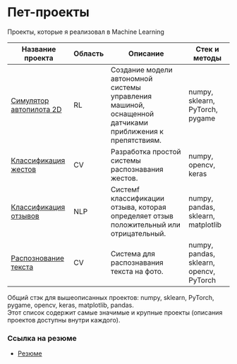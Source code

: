 # Пет-проекты

Проекты, которые я реализовал в Machine Learning
  
| Название проекта | Область | Описание | Стек и методы |
| --- | --- | --- | --- | 
| [Симулятор автопилота 2D](https://github.com/fluke8/neuro-race-python) | RL | Создание модели автономной системы управления машиной, оснащенной датчиками приближения к препятствиям.| numpy, sklearn, PyTorch, pygame |  
| [Классификация жестов](https://github.com/fluke8/gestureclassification) | CV | Разработка простой системы распознавания жестов. | numpy, opencv, keras | 
| [Классификация отзывов](https://github.com/fluke8/reviewclassification) | NLP | Cистемf классификации отзыва, которая определяет отзыв положительный или отрицательный. | numpy, pandas, sklearn, matplotlib | 
| [Распознование текста](https://github.com/fluke8/textrecognition) | CV | Система для распознавания текста на фото. | numpy, pandas, sklearn, opencv, PyTorch | 

Общий стэк для вышеописанных проектов: numpy, sklearn, PyTorch, pygame, opencv, keras, matplotlib, pandas.  
Этот список содержит самые значимые и крупные проекты (описания проектов доступны внутри каждого).  


### Ссылка на резюме  
- [Резюме](https://github.com/fluke8/fluke8/blob/main/Data_Scientist_Tretyakov.pdf) 
